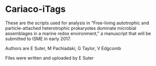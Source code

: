 # Cariaco-iTags

These are the scripts used for analysis in "Free-living autotrophic and particle-attached heterotrophic prokaryotes dominate microbial assemblages in a marine redox environment," a manuscript that will be submitted to ISME in early 2017. 

Authors are E Suter, M Pachiadaki, G Taylor, V Edgcomb

Files were written and uploaded by E Suter
